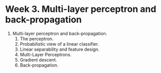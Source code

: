 # Week 3. Multi-layer perceptron and back-propagation

1. Multi-layer perceptron and back-propagation. 
    1. The perceptron.
    2. Probabilistic view of a linear classifier.
    3. Linear separability and feature design.
    4. Multi-Layer Perceptrons.
    5. Gradient descent.
    6. Back-propagation.

  
